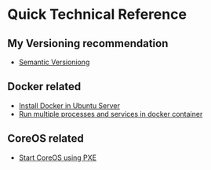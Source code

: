 # Quick Technical Reference

## My Versioning recommendation
- [Semantic Versioniong](http://semver.org/)

## Docker related
- [Install Docker in Ubuntu Server](./INSTALL-DOCKER-IN-UBUNTU.md)
- [Run multiple processes and services in docker container](./INSTALL-SUPERVISORD.md)

## CoreOS related
- [Start CoreOS using PXE](./START_COREOS_USING_PXE.md)
